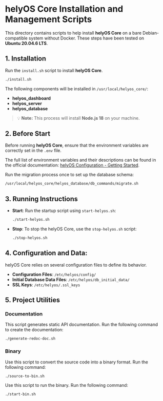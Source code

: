 # helyOS Core Installation and Management Scripts

This directory contains scripts to help install **helyOS Core** on a bare Debian-compatible system without Docker. These steps have been tested on **Ubuntu 20.04.6 LTS**.

## 1. Installation

Run the `install.sh` script to install **helyOS Core**.
```bash
./install.sh
```

The following components will be installed in `/usr/local/helyos_core/`:
- **helyos_dashboard**
- **helyos_server**
- **helyos_database**

> 💡 **Note:** This process will install **Node.js 18** on your machine.

## 2. Before Start

Before running **helyOS Core**, ensure that the environment variables are correctly set in the `.env` file. 

The full list of environment variables and their descriptions can be found in the official documentation: [helyOS Configuration - Getting Started](https://helyos-manual.readthedocs.io/en/latest/2-helyos-configuration/getting-started.html).

Run the migration process once to set up the database schema:
```bash
/usr/local/helyos_core/helyos_database/db_commands/migrate.sh
```

## 3. Running Instructions

- **Start**: Run the startup script using `start-helyos.sh`:
  ```bash
  ./start-helyos.sh
  ```

- **Stop**: To stop the helyOS Core, use the `stop-helyos.sh` script:
  ```bash
  ./stop-helyos.sh
  ```

## 4. Configuration and Data:

helyOS Core relies on several configuration files to define its behavior.

- **Configuration Files**: `/etc/helyos/config/`
- **Initial Database Data Files**: `/etc/helyos/db_initial_data/`
- **SSL Keys**: `/etc/helyos/.ssl_keys`

## 5. Project Utilities

### Documentation

This script generates static API documentation. Run the following command to create the documentation:
```bash
./generate-redoc-doc.sh
```

### Binary

Use this script to convert the source code into a binary format. Run the following command:
```bash
./source-to-bin.sh
```

Use this script to run the binary. Run the following command:
```bash
./start-bin.sh
```